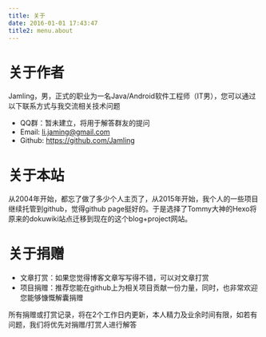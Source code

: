 ```yaml
---
title: 关于
date: 2016-01-01 17:43:47
title2: menu.about
---
```


# 关于作者

Jamling，男，正式的职业为一名Java/Android软件工程师（IT男），您可以通过以下联系方式与我交流相关技术问题
 * QQ群：暂未建立，将用于解答群友的提问
 * Email: <a href="mailto:li.jaming@gmail.com" title="li.jaming@gmail.com">li.jaming@gmail.com</a>
 * Github: https://github.com/Jamling

# 关于本站
从2004年开始，都忘了做了多少个人主页了，从2015年开始，我个人的一些项目继续托管到github，觉得github page挺好的。于是选择了Tommy大神的Hexo将原来的dokuwiki站点迁移到现在的这个blog+project网站。

# 关于捐赠
 * 文章打赏：如果您觉得博客文章写写得不错，可以对文章打赏
 * 项目捐赠：推荐您能在github上为相关项目贡献一份力量，同时，也非常欢迎您能够慷慨解囊捐赠
 
所有捐赠或打赏记录，将在2个工作日内更新，本人精力及业余时间有限，如若有问题，我们将优先对捐赠/打赏人进行解答

